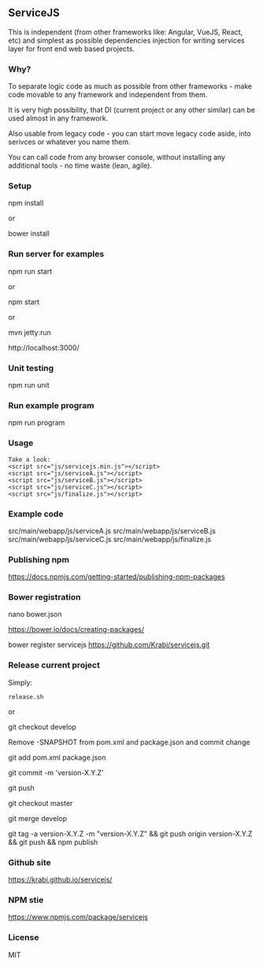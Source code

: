 ## ServiceJS

This is independent (from other frameworks like: Angular, VueJS, React, etc) and simplest as possible dependencies injection for writing services layer for front end web based projects.

### Why?

To separate logic code as much as possible from other frameworks - make code movable to any framework and independent from them.

It is very high possibility, that DI (current project or any other similar) can be used almost in any framework.

Also usable from legacy code - you can start move legacy code aside, into serivces or whatever you name them.

You can call code from any browser console, without installing any additional tools - no time waste (lean, agile).

### Setup

npm install

or

bower install

### Run server for examples

npm run start

or

npm start

or

mvn jetty:run

http://localhost:3000/

### Unit testing

npm run unit

### Run example program

npm run program

### Usage

    Take a look:
    <script src="js/servicejs.min.js"></script>
    <script src="js/serviceA.js"></script>
    <script src="js/serviceB.js"></script>
    <script src="js/serviceC.js"></script>
    <script src="js/finalize.js"></script>

### Example code

src/main/webapp/js/serviceA.js
src/main/webapp/js/serviceB.js
src/main/webapp/js/serviceC.js
src/main/webapp/js/finalize.js

### Publishing npm

https://docs.npmjs.com/getting-started/publishing-npm-packages

### Bower registration

nano bower.json

https://bower.io/docs/creating-packages/

bower register servicejs https://github.com/Krabi/servicejs.git

### Release current project

Simply:

    release.sh
or

git checkout develop

Remove -SNAPSHOT from pom.xml and package.json and commit change

git add pom.xml package.json

git commit -m 'version-X.Y.Z'

git push

git checkout master

git merge develop

git tag -a version-X.Y.Z -m "version-X.Y.Z" && git push origin version-X.Y.Z && git push && npm publish

### Github site

https://krabi.github.io/servicejs/

### NPM stie

https://www.npmjs.com/package/servicejs

### License

MIT
